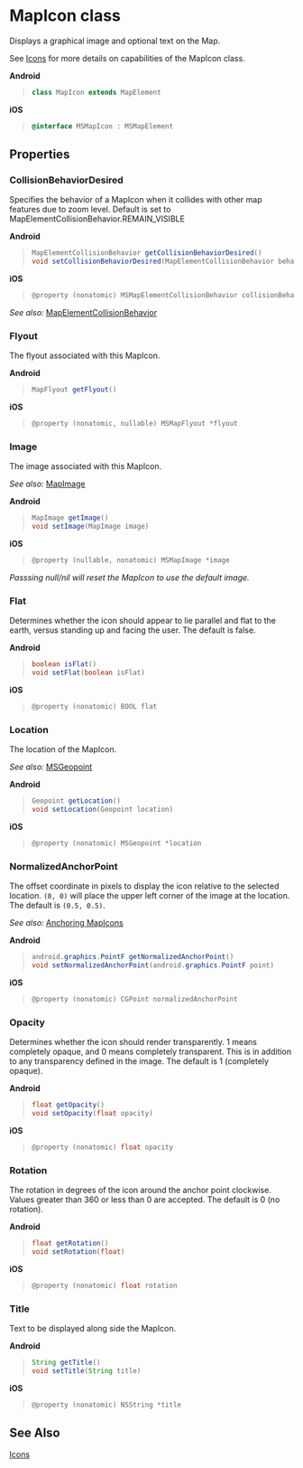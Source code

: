 
# MapIcon class

Displays a graphical image and optional text on the Map.

See [Icons](../map-control-concepts/map-icons.md) for more details on capabilities of the MapIcon class.

**Android**

>```java
> class MapIcon extends MapElement
>```

**iOS**

>```objectivec
> @interface MSMapIcon : MSMapElement
>```  

## Properties

<!-- 
Allow drop feature is cut for V1 of the SDK.

### AllowDrop

Whether this MapIcon can be drop target for purposes of drag-and-drop operation. Default is false.

**Android**

>```java
> boolean isAllowDrop()  
> void setAllowDrop(boolean)
>```

**iOS**

>```objectivec
> @property (nonatomic) BOOL allowDrop
>```   -->

### CollisionBehaviorDesired
Specifies the behavior of a MapIcon when it collides with other map features due to zoom level.
Default is set to MapElementCollisionBehavior.REMAIN_VISIBLE

**Android**

>```java
> MapElementCollisionBehavior getCollisionBehaviorDesired() 
> void setCollisionBehaviorDesired(MapElementCollisionBehavior behavior)
>```

**iOS**

>```objectivec
> @property (nonatomic) MSMapElementCollisionBehavior collisionBehaviorDesired
>```
_See also:_ [MapElementCollisionBehavior](MapElementCollisionBehavior-enumeration.md)


### Flyout

The flyout associated with this MapIcon.

**Android**

>```java
> MapFlyout getFlyout()
>```

**iOS**

>```objectivec 
> @property (nonatomic, nullable) MSMapFlyout *flyout
>```  


### Image

The image associated with this MapIcon.

_See also:_ [MapImage](MapImage-class.md)

**Android**

>```java
> MapImage getImage() 
> void setImage(MapImage image)
>```

**iOS**

>```objectivec
> @property (nullable, nonatomic) MSMapImage *image
>```

_Passsing null/nil will reset the MapIcon to use the default image._


### Flat

Determines whether the icon should appear to lie parallel and flat to the earth, versus standing up and facing the user. The default is false.

**Android**

>```java
> boolean isFlat()
> void setFlat(boolean isFlat)
>```

**iOS**

>```objectivec
> @property (nonatomic) BOOL flat
>```  


### Location

The location of the MapIcon.

_See also:_ [MSGeopoint](Geopoint-class.md)

**Android**

>```java
> Geopoint getLocation()
> void setLocation(Geopoint location)
>```

**iOS**

>```objectivec
> @property (nonatomic) MSGeopoint *location
>```  

### NormalizedAnchorPoint
The offset coordinate in pixels to display the icon relative to the selected location. `(0, 0)` will place the upper left corner of the image at the location. The default is `(0.5, 0.5)`.

_See also:_ [Anchoring MapIcons](../map-control-concepts/anchoring-mapIcons.md)

**Android**

>```java
> android.graphics.PointF getNormalizedAnchorPoint()  
> void setNormalizedAnchorPoint(android.graphics.PointF point)
>```

**iOS**

>```objectivec
> @property (nonatomic) CGPoint normalizedAnchorPoint
>```  


### Opacity

Determines whether the icon should render transparently. 1 means completely opaque, and 0 means completely transparent. This is in addition to any transparency defined in the image. The default is 1 (completely opaque).

**Android**

>```java
> float getOpacity()  
> void setOpacity(float opacity)
>```

**iOS**

>```objectivec 
> @property (nonatomic) float opacity
>```  


### Rotation

The rotation in degrees of the icon around the anchor point clockwise. Values greater than 360 or less than 0 are accepted. The default is 0 (no rotation).

**Android**

>```java
> float getRotation() 
> void setRotation(float)
>```

**iOS**

>```objectivec
> @property (nonatomic) float rotation
>```  


### Title

Text to be displayed along side the MapIcon.

**Android**

>```java
> String getTitle()
> void setTitle(String title)
>```

**iOS**

>```objectivec
> @property (nonatomic) NSString *title
>```

## See Also

[Icons](../map-control-concepts/map-icons.md)
